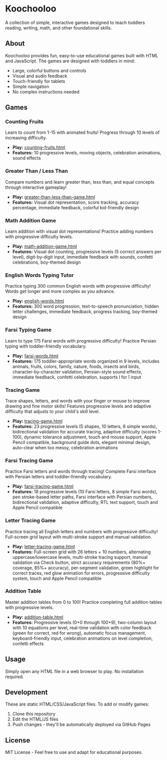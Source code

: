 # Koochooloo

A collection of simple, interactive games designed to teach toddlers reading, writing, math, and other foundational skills.

## About

Koochooloo provides fun, easy-to-use educational games built with HTML and JavaScript. The games are designed with toddlers in mind:

- Large, colorful buttons and controls
- Visual and audio feedback
- Touch-friendly for tablets
- Simple navigation
- No complex instructions needed

## Games

### Counting Fruits
Learn to count from 1-15 with animated fruits! Progress through 10 levels of increasing difficulty.
- **Play:** [counting-fruits.html](counting-fruits.html)
- **Features:** 10 progressive levels, moving objects, celebration animations, sound effects

### Greater Than / Less Than
Compare numbers and learn greater than, less than, and equal concepts through interactive gameplay!
- **Play:** [greater-than-less-than-game.html](greater-than-less-than-game.html)
- **Features:** Visual dot representation, score tracking, accuracy percentage, immediate feedback, colorful kid-friendly design

### Math Addition Game
Learn addition with visual dot representations! Practice adding numbers with progressive difficulty levels.
- **Play:** [math-addition-game.html](math-addition-game.html)
- **Features:** Visual dot counting, progressive levels (5 correct answers per level), digit-by-digit input, immediate feedback with sounds, confetti celebrations, boy-themed design

### English Words Typing Tutor
Practice typing 300 common English words with progressive difficulty! Words get longer and more complex as you advance.
- **Play:** [english-words.html](english-words.html)
- **Features:** 300 word progression, text-to-speech pronunciation, hidden letter challenges, immediate feedback, progress tracking, boy-themed design

### Farsi Typing Game
Learn to type 175 Farsi words with progressive difficulty! Practice Persian typing with toddler-friendly vocabulary.
- **Play:** [farsi-words.html](farsi-words.html)
- **Features:** 175 toddler-appropriate words organized in 9 levels, includes animals, fruits, colors, family, nature, foods, insects and birds, character-by-character validation, Persian-style sound effects, immediate feedback, confetti celebration, supports ا for آ input

### Tracing Game
Trace shapes, letters, and words with your finger or mouse to improve drawing and fine motor skills! Features progressive levels and adaptive difficulty that adjusts to your child's skill level.
- **Play:** [tracing-game.html](tracing-game.html)
- **Features:** 23 progressive levels (5 shapes, 10 letters, 8 simple words), bidirectional validation for accurate tracing, adaptive difficulty (scores 1-100), dynamic tolerance adjustment, touch and mouse support, Apple Pencil compatible, background guide dots, elegant minimal design, auto-clear when too messy, celebration animations

### Farsi Tracing Game
Practice Farsi letters and words through tracing! Complete Farsi interface with Persian letters and toddler-friendly vocabulary.
- **Play:** [farsi-tracing-game.html](farsi-tracing-game.html)
- **Features:** 18 progressive levels (10 Farsi letters, 8 simple Farsi words), pen stroke-based letter paths, Farsi interface with Persian numbers, bidirectional validation, adaptive difficulty, RTL text support, touch and Apple Pencil compatible

### Letter Tracing Game
Practice tracing all English letters and numbers with progressive difficulty! Full-screen grid layout with multi-stroke support and manual validation.
- **Play:** [letter-tracing-game.html](letter-tracing-game.html)
- **Features:** Full-screen grid with 26 letters + 10 numbers, alternating uppercase/lowercase levels, multi-stroke tracing support, manual validation via Check button, strict accuracy requirements (80%+ coverage, 85%+ accuracy), per-segment validation, green highlight for correct traces, red glow animation for errors, progressive difficulty system, touch and Apple Pencil compatible

### Addition Table
Master addition tables from 0 to 100! Practice completing full addition tables with progressive levels.
- **Play:** [addition-table.html](addition-table.html)
- **Features:** Progressive levels (0+0 through 100+9), two-column layout with 10 equations per level, real-time validation with color feedback (green for correct, red for wrong), automatic focus management, keyboard-friendly input, celebration animations on level completion, confetti effects

## Usage

Simply open any HTML file in a web browser to play. No installation required.

## Development

These are static HTML/CSS/JavaScript files. To add or modify games:

1. Clone this repository
2. Edit the HTML/JS files
3. Push changes - they'll be automatically deployed via GitHub Pages

## License

MIT License - Feel free to use and adapt for educational purposes.
